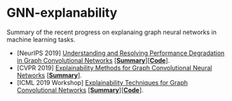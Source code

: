 # GNN-explanability
Summary of the recent progress on explanaing graph neural networks in machine learning tasks.

* [NeurIPS 2019] [Understanding and Resolving Performance Degradation in Graph Convolutional Networks](https://arxiv.org/pdf/1903.03894.pdf) [[**Summary**]()][[**Code**](https://github.com/RexYing/gnn-model-explainer)].
* [CVPR 2019] [Explainability Methods for Graph Convolutional Neural Networks](https://openaccess.thecvf.com/content_CVPR_2019/papers/Pope_Explainability_Methods_for_Graph_Convolutional_Neural_Networks_CVPR_2019_paper.pdf) [[**Summary**]()].
* [ICML 2019 Workshop] [Explainability Techniques for Graph Convolutional Networks](https://arxiv.org/pdf/1905.13686.pdf) [[**Summary**]()][[**Code**](https://github.com/baldassarreFe/graph-network-explainability)].

